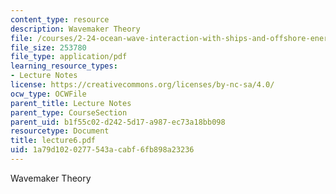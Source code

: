 ```yaml
---
content_type: resource
description: Wavemaker Theory
file: /courses/2-24-ocean-wave-interaction-with-ships-and-offshore-energy-systems-13-022-spring-2002/1a79d1020277543acabf6fb898a23236_lecture6.pdf
file_size: 253780
file_type: application/pdf
learning_resource_types:
- Lecture Notes
license: https://creativecommons.org/licenses/by-nc-sa/4.0/
ocw_type: OCWFile
parent_title: Lecture Notes
parent_type: CourseSection
parent_uid: b1f55c02-d242-5d17-a987-ec73a18bb098
resourcetype: Document
title: lecture6.pdf
uid: 1a79d102-0277-543a-cabf-6fb898a23236
---
```

Wavemaker Theory